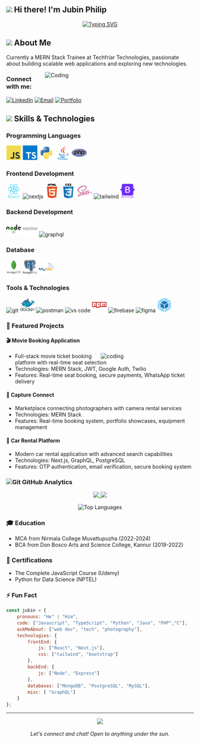 ## <img src="https://media.giphy.com/media/hvRJCLFzcasrR4ia7z/giphy.gif" width="35"> Hi there! I'm Jubin Philip

<p align="center">
<a href="https://git.io/typing-svg"><img src="https://readme-typing-svg.demolab.com?font=Fira+Code&pause=1000&center=true&width=435&lines=Full+Stack+Developer+in+Training;MERN+Stack+Enthusiast;Always+learning+new+things" alt="Typing SVG" /></a>
</p>

## <img src="https://media.giphy.com/media/iY8CRBdQXODJSCERIr/giphy.gif" width="30"> About Me

Currently a MERN Stack Trainee at Techfriar Technologies, passionate about building scalable web applications and exploring new technologies.

<img align="right" alt="Coding" width="400" src="https://user-images.githubusercontent.com/74038190/229223263-cf2e4b07-2615-4f87-9c38-e37600f8381a.gif">
<h3 align="left">Connect with me:</h3>
<p align="left">
  <a href="https://www.linkedin.com/in/jubin-philip" target="blank"><img align="center" src="https://raw.githubusercontent.com/rahuldkjain/github-profile-readme-generator/master/src/images/icons/Social/linked-in-alt.svg" alt="LinkedIn" height="30" width="40" /></a>
  <a href="mailto:jubinphilip25@gmail.com"><img align="center" src="https://upload.wikimedia.org/wikipedia/commons/4/4e/Gmail_Icon.png" alt="Email" height="30" width="40" /></a>
  <a href="https://jubinphilip.netlify.app" target="blank"><img align="center" src="https://img.icons8.com/ios-filled/50/ffffff/globe--v1.png" alt="Portfolio" height="30" width="40" /></a>
</p>





## <img src="https://media2.giphy.com/media/QssGEmpkyEOhBCb7e1/giphy.gif?cid=ecf05e47a0n3gi1bfqntqmob8g9aid1oyj2wr3ds3mg700bl&rid=giphy.gif" width="40"> Skills & Technologies

### Programming Languages
<p align="left">
  <img src="https://raw.githubusercontent.com/devicons/devicon/master/icons/javascript/javascript-original.svg" alt="javascript" width="40" height="40"/>
  <img src="https://raw.githubusercontent.com/devicons/devicon/master/icons/typescript/typescript-original.svg" alt="typescript" width="40" height="40"/>
  <img src="https://raw.githubusercontent.com/devicons/devicon/master/icons/python/python-original.svg" alt="python" width="40" height="40"/>
  <img src="https://raw.githubusercontent.com/devicons/devicon/master/icons/java/java-original.svg" alt="java" width="40" height="40"/>
  <img src="https://raw.githubusercontent.com/devicons/devicon/master/icons/php/php-original.svg" alt="php" width="40" height="40"/>
</p>

### Frontend Development
<p align="left">
  <img src="https://raw.githubusercontent.com/devicons/devicon/master/icons/react/react-original-wordmark.svg" alt="react" width="40" height="40"/>
  <img src="https://cdn.worldvectorlogo.com/logos/nextjs-2.svg" alt="nextjs" width="40" height="40"/>
  <img src="https://raw.githubusercontent.com/devicons/devicon/master/icons/html5/html5-original-wordmark.svg" alt="html5" width="40" height="40"/>
  <img src="https://raw.githubusercontent.com/devicons/devicon/master/icons/css3/css3-original-wordmark.svg" alt="css3" width="40" height="40"/>
  <img src="https://raw.githubusercontent.com/devicons/devicon/master/icons/sass/sass-original.svg" alt="sass" width="40" height="40"/>
  <img src="https://www.vectorlogo.zone/logos/tailwindcss/tailwindcss-icon.svg" alt="tailwind" width="40" height="40"/>
  <img src="https://raw.githubusercontent.com/devicons/devicon/master/icons/bootstrap/bootstrap-plain-wordmark.svg" alt="bootstrap" width="40" height="40"/>
</p>

### Backend Development
<p align="left">
  <img src="https://raw.githubusercontent.com/devicons/devicon/master/icons/nodejs/nodejs-original-wordmark.svg" alt="nodejs" width="40" height="40"/>
  <img src="https://raw.githubusercontent.com/devicons/devicon/master/icons/express/express-original-wordmark.svg" alt="express" width="40" height="40"/>
  <img src="https://www.vectorlogo.zone/logos/graphql/graphql-icon.svg" alt="graphql" width="40" height="40"/>
</p>

### Database
<p align="left">
  <img src="https://raw.githubusercontent.com/devicons/devicon/master/icons/mongodb/mongodb-original-wordmark.svg" alt="mongodb" width="40" height="40"/>
  <img src="https://raw.githubusercontent.com/devicons/devicon/master/icons/postgresql/postgresql-original-wordmark.svg" alt="postgresql" width="40" height="40"/>
  <img src="https://raw.githubusercontent.com/devicons/devicon/master/icons/mysql/mysql-original-wordmark.svg" alt="mysql" width="40" height="40"/>
</p>

### Tools & Technologies
<p align="left">
  <img src="https://www.vectorlogo.zone/logos/git-scm/git-scm-icon.svg" alt="git" width="40" height="40"/>
  <img src="https://raw.githubusercontent.com/devicons/devicon/master/icons/docker/docker-original-wordmark.svg" alt="docker" width="40" height="40"/>
  <img src="https://www.vectorlogo.zone/logos/getpostman/getpostman-icon.svg" alt="postman" width="40" height="40"/>
  <img src="https://www.vectorlogo.zone/logos/visualstudio_code/visualstudio_code-icon.svg" alt="vs code" width="40" height="40"/>
  <img src="https://raw.githubusercontent.com/devicons/devicon/master/icons/npm/npm-original-wordmark.svg" alt="npm" width="40" height="40"/>
  <img src="https://www.vectorlogo.zone/logos/firebase/firebase-icon.svg" alt="firebase" width="40" height="40"/>
  <img src="https://www.vectorlogo.zone/logos/figma/figma-icon.svg" alt="figma" width="40" height="40"/>
  <img src="https://raw.githubusercontent.com/devicons/devicon/master/icons/webpack/webpack-original.svg" alt="webpack" width="40" height="40"/>
</p>

### 🚀 Featured Projects

#### 🎬 Movie Booking Application
<img align="right" alt="coding" width="250" src="https://cdn.dribbble.com/users/1162077/screenshots/3848914/programmer.gif">

- Full-stack movie ticket booking platform with real-time seat selection
- Technologies: MERN Stack, JWT, Google Auth, Twilio
- Features: Real-time seat booking, secure payments, WhatsApp ticket delivery

#### 📸 Capture Connect
- Marketplace connecting photographers with camera rental services
- Technologies: MERN Stack
- Features: Real-time booking system, portfolio showcases, equipment management

#### 🚗 Car Rental Platform
- Modern car rental application with advanced search capabilities
- Technologies: Next.js, GraphQL, PostgreSQL
- Features: OTP authentication, email verification, secure booking system

### <img src="https://media.giphy.com/media/W5eoZHPpUx9sapR0eu/giphy.gif" width="30px" alt="Git"/> GitHub Analytics

<p align="center">
<a href="https://github.com/jubinphilip">
  <img height="180em" src="https://github-readme-stats.vercel.app/api?username=jubinphilip&show_icons=true&theme=radical"/>
  <img height="180em" src="https://github-readme-streak-stats.herokuapp.com/?user=jubinphilip&theme=radical"/>
</a>
</p>

<p align="center">
  <img src="https://github-readme-stats.vercel.app/api/top-langs/?username=jubinphilip&layout=compact&theme=radical" alt="Top Languages" />
</p>

### 🎓 Education
- MCA from Nirmala College Muvattupuzha (2022-2024)
- BCA from Don Bosco Arts and Science College, Kannur (2019-2022)

### 📜 Certifications
- The Complete JavaScript Course (Udemy)
- Python for Data Science (NPTEL)

### ⚡ Fun Fact

```javascript
const jubin = {
    pronouns: "He" | "Him",
    code: ["Javascript", "TypeScript", "Python", "Java", "PHP","C"],
    askMeAbout: ["web dev", "tech", "photography"],
    technologies: {
        frontEnd: {
            js: ["React", "Next.js"],
            css: ["tailwind", "bootstrap"]
        },
        backEnd: {
            js: ["Node", "Express"]
        },
        databases: ["MongoDB", "PostgreSQL", "MySQL"],
        misc: [ "GraphQL"]
    }
};
```

---
<p align="center">
  <img src="https://raw.githubusercontent.com/Trilokia/Trilokia/379277808c61ef204768a61bbc5d25bc7798ccf1/bottom_header.svg" />
</p>

<p align="center">
  <i>Let's connect and chat! Open to anything under the sun.</i>
</p>
